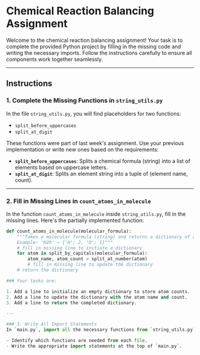 # Chemical Reaction Balancing Assignment

Welcome to the chemical reaction balancing assignment! Your task is to complete the provided Python project by filling in the missing code and writing the necessary imports. Follow the instructions carefully to ensure all components work together seamlessly.

---

## Instructions

### 1. Complete the Missing Functions in `string_utils.py`
In the file `string_utils.py`, you will find placeholders for two functions:  
- `split_before_uppercases`  
- `split_at_digit`  

These functions were part of last week's assignment. Use your previous implementation or write new ones based on the requirements:  
- **`split_before_uppercases`**: Splits a chemical formula (string) into a list of elements based on uppercase letters.  
- **`split_at_digit`**: Splits an element string into a tuple of (element name, count).  

---

### 2. Fill in Missing Lines in `count_atoms_in_molecule`
In the function `count_atoms_in_molecule` inside `string_utils.py`, fill in the missing lines. Here's the partially implemented function:

```python
def count_atoms_in_molecule(molecular_formula):
    """Takes a molecular formula (string) and returns a dictionary of atom counts.  
    Example: 'H2O' → {'H': 2, 'O': 1}"""
    # fill in missing line to initiate a dictionary
    for atom in split_by_capitals(molecular_formula):
        atom_name, atom_count = split_at_number(atom)
        # fill in missing line to update the dictionary
    # return the dictionary

### Your tasks are:

1. Add a line to initialize an empty dictionary to store atom counts.  
2. Add a line to update the dictionary with the atom name and count.  
3. Add a line to return the completed dictionary.  

---

### 3. Write All Import Statements
In `main.py`, import all the necessary functions from `string_utils.py` and `equation_utils.py` so that `balance_reaction` works correctly.

- Identify which functions are needed from each file.  
- Write the appropriate import statements at the top of `main.py`.  

